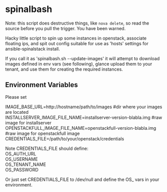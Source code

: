 spinalbash
==========

Note: this script does destructive things, like `nova delete`, so read the source before you pull the trigger. You have been warned.

Hacky little script to spin up some instances in openstack, associate floating ips, and spit out config suitable for use as 'hosts' settings for ansible-spinalstack install.

If you call it as 'spinalbash.sh --update-images' it will attempt to download images defined in env vars (see following), glance upload them to your tenant, and use them for creating the required instances.

Environment Variables
---------------------

Please set

IMAGE_BASE_URL=http://hostname/path/to/images #dir where your images are located  
INSTALLSERVER_IMAGE_FILE_NAME=installserver-version-blabla.img #raw image for installserver  
OPENSTACKFULL_IMAGE_FILE_NAME=openstackfull-version-blabla.img #raw image for openstackfull image  
CREDENTIALS_FILE=/path/to/your/openstack/credentials

Note CREDENTIALS_FILE should define:  
OS_AUTH_URL  
OS_USERNAME  
OS_TENANT_NAME  
OS_PASSWORD  

Or just set CREDENTIALS_FILE to /dev/null and define the OS_ vars in your environment.
